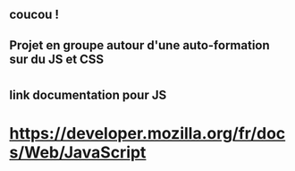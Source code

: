 ## coucou ! 
## Projet en groupe autour d'une auto-formation sur du JS et CSS

#
## link documentation pour JS 
# https://developer.mozilla.org/fr/docs/Web/JavaScript